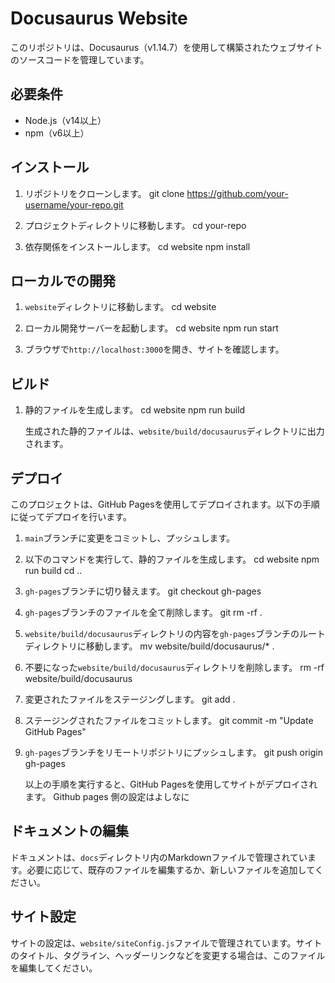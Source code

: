 # Docusaurus Website

このリポジトリは、Docusaurus（v1.14.7）を使用して構築されたウェブサイトのソースコードを管理しています。

## 必要条件

- Node.js（v14以上）
- npm（v6以上）

## インストール

1. リポジトリをクローンします。
   git clone https://github.com/your-username/your-repo.git

2. プロジェクトディレクトリに移動します。
   cd your-repo

3. 依存関係をインストールします。
   cd website
   npm install

## ローカルでの開発

1. `website`ディレクトリに移動します。
   cd website

2. ローカル開発サーバーを起動します。
   cd website
   npm run start

3. ブラウザで`http://localhost:3000`を開き、サイトを確認します。

## ビルド

1. 静的ファイルを生成します。
   cd website
   npm run build

   生成された静的ファイルは、`website/build/docusaurus`ディレクトリに出力されます。

## デプロイ

このプロジェクトは、GitHub Pagesを使用してデプロイされます。以下の手順に従ってデプロイを行います。

1. `main`ブランチに変更をコミットし、プッシュします。

2. 以下のコマンドを実行して、静的ファイルを生成します。
   cd website
   npm run build
   cd ..

3. `gh-pages`ブランチに切り替えます。
   git checkout gh-pages

4. `gh-pages`ブランチのファイルを全て削除します。
   git rm -rf .

5. `website/build/docusaurus`ディレクトリの内容を`gh-pages`ブランチのルートディレクトリに移動します。
   mv website/build/docusaurus/* .

6. 不要になった`website/build/docusaurus`ディレクトリを削除します。
   rm -rf website/build/docusaurus

7. 変更されたファイルをステージングします。
   git add .

8. ステージングされたファイルをコミットします。
    git commit -m "Update GitHub Pages"
9. `gh-pages`ブランチをリモートリポジトリにプッシュします。
    git push origin gh-pages
 
    以上の手順を実行すると、GitHub Pagesを使用してサイトがデプロイされます。
    Github pages 側の設定はよしなに

## ドキュメントの編集

ドキュメントは、`docs`ディレクトリ内のMarkdownファイルで管理されています。必要に応じて、既存のファイルを編集するか、新しいファイルを追加してください。

## サイト設定

サイトの設定は、`website/siteConfig.js`ファイルで管理されています。サイトのタイトル、タグライン、ヘッダーリンクなどを変更する場合は、このファイルを編集してください。
